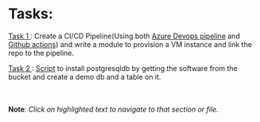 # Tasks:

[ Task 1 ](https://github.com/Naveen-Yerravarpau-Modak/Tachyons-Gratis-Tasks_Naveen/tree/main/Task-1_CI-CD-Terraform): Create a CI/CD Pipeline(Using both [Azure Devops pipeline](https://github.com/Naveen-Yerravarpau-Modak/Tachyons-Gratis-Tasks_Naveen/tree/main/Task-1_CI-CD-Terraform#build-pipeline) and [Github actions](https://github.com/Naveen-Yerravarpau-Modak/Tachyons-Gratis-Tasks_Naveen/tree/main/Task-1_CI-CD-Terraform#terraform-ci-using-github-actions)) and write a module to provision a VM instance and link the repo to the pipeline.

[ Task 2 ](https://github.com/Naveen-Yerravarpau-Modak/Tachyons-Gratis-Tasks_Naveen/tree/main/Task-2_Postgres-installation-script) : [Script](https://github.com/Naveen-Yerravarpau-Modak/Tachyons-Gratis-Tasks_Naveen/blob/main/Task-2_Postgres-installation-script/postgres_script.sh) to install postgresqldb by getting the software from the bucket and create a demo db and a table on it.


<br></br>
**Note**: _Click on highlighted text to navigate to that section or file._
